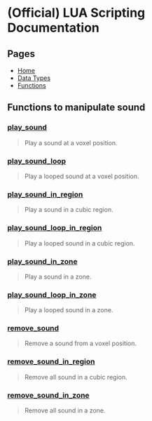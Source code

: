 
# (Official) LUA Scripting Documentation

## Pages

- [Home](../../index)
- [Data Types](../data-types)
- [Functions](../functions)

## Functions to manipulate sound

### [play_sound](sound/play_sound)

> Play a sound at a voxel position.

### [play_sound_loop](sound/play_sound_loop)

> Play a looped sound at a voxel position.

### [play_sound_in_region](sound/play_sound_in_region)

> Play a sound in a cubic region.

### [play_sound_loop_in_region](sound/play_sound_loop_in_region)

> Play a looped sound in a cubic region.

### [play_sound_in_zone](sound/play_sound_in_zone)

> Play a sound in a zone.

### [play_sound_loop_in_zone](sound/play_sound_loop_in_zone)

> Play a looped sound in a zone.

### [remove_sound](sound/remove_sound)

> Remove a sound from a voxel position.

### [remove_sound_in_region](sound/remove_sound_in_region)

> Remove all sound in a cubic region.

### [remove_sound_in_zone](sound/remove_sound_in_zone)

> Remove all sound in a zone.

